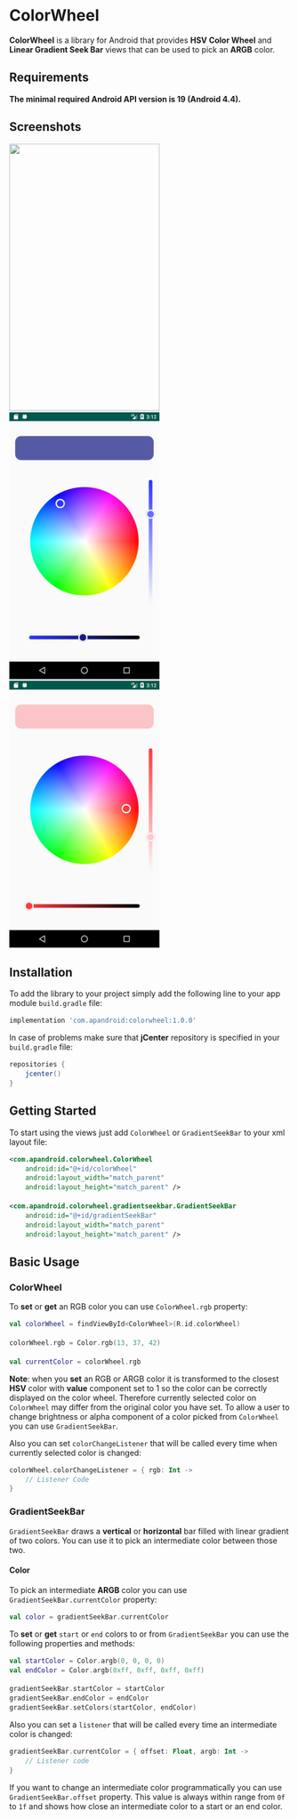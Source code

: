 # ColorWheel

**ColorWheel** is a library for Android that provides **HSV Color Wheel**
and **Linear Gradient Seek Bar** views that can be used to pick an **ARGB** color.

## Requirements

**The minimal required Android API version is 19 (Android 4.4).**

## Screenshots

<img src="screenshots/preview_gif_00.gif" width="270" height="480"> <img src="screenshots/screenshot_00.png" width="270" height="480"> <img src="screenshots/screenshot_01.png" width="270" height="480">

## Installation

To add the library to your project simply add the following line to
your app module `build.gradle` file:

```groovy
implementation 'com.apandroid:colorwheel:1.0.0'
```

In case of problems make sure that **jCenter** repository is specified in
your `build.gradle` file:

```groovy
repositories {
    jcenter()
}
```

## Getting Started

To start using the views just add `ColorWheel` or `GradientSeekBar` to your xml layout file:

```xml
<com.apandroid.colorwheel.ColorWheel
    android:id="@+id/colorWheel"
    android:layout_width="match_parent"
    android:layout_height="match_parent" />

<com.apandroid.colorwheel.gradientseekbar.GradientSeekBar
    android:id="@+id/gradientSeekBar"
    android:layout_width="match_parent"
    android:layout_height="match_parent" />
```

## Basic Usage

### ColorWheel

To **set** or **get** an RGB color you can use `ColorWheel.rgb` property:

```kotlin
val colorWheel = findViewById<ColorWheel>(R.id.colorWheel)

colorWheel.rgb = Color.rgb(13, 37, 42)

val currentColor = colorWheel.rgb
```

**Note**: when you **set** an RGB or ARGB color it is transformed to the closest 
**HSV** color with **value** component set to 1 so the color can be correctly displayed 
on the color wheel. Therefore currently selected color on `ColorWheel` may differ from 
the original color you have set. To allow a user to change brightness or alpha component
of a color picked from `ColorWheel` you can use `GradientSeekBar`.

Also you can set `colorChangeListener` that will be called every time when currently
selected color is changed:

```kotlin
colorWheel.colorChangeListener = { rgb: Int ->
    // Listener Code
}
```
### GradientSeekBar

`GradientSeekBar` draws a **vertical** or **horizontal** bar filled with linear
gradient of two colors. You can use it to pick an intermediate color between
those two.

#### Color

To pick an intermediate **ARGB** color you can use `GradientSeekBar.currentColor` 
property:

```kotlin
val color = gradientSeekBar.currentColor
```

To **set** or **get** `start` or `end` colors to or from `GradientSeekBar` you can 
use the following properties and methods:

```kotlin
val startColor = Color.argb(0, 0, 0, 0)
val endColor = Color.argb(0xff, 0xff, 0xff, 0xff)

gradientSeekBar.startColor = startColor
gradientSeekBar.endColor = endColor
gradientSeekBar.setColors(startColor, endColor)
```

Also you can set a `listener` that will be called every time an intermediate color is 
changed:

```kotlin
gradientSeekBar.currentColor = { offset: Float, argb: Int ->
    // Listener code
}
```

If you want to change an intermediate color programmatically you can use
`GradientSeekBar.offset` property. This value is always within
range from `0f` to `1f` and shows how close an intermediate color to
a start or an end color.

